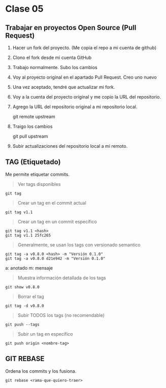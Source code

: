 # Clase 05

## Trabajar en proyectos Open Source (Pull Request)

1. Hacer un fork del proyecto. (Me copia el repo a mi cuenta de github)
2. Clono el fork desde mi cuenta GitHub
3. Trabajo normalmente. Subo los cambios
4. Voy al proyecto original en el apartado Pull Request. Creo uno nuevo
5. Una vez aceptado, tendré que actualizar mi fork.
6. Voy a la cuenta del proyecto original y me copio la URL del repositorio.
7. Agrego la URL del repositorio original a mi repositorio local.

    git remote upstream <URL-repositorio-original>

8. Traigo los cambios

    git pull upstream <rama-que-quiero-bajar>

9. Subir actualizaciones del repositorio local a mi remoto.

## TAG (Etiquetado)
Me permite etiquetar commits.

> Ver tags disponibles

    git tag

> Crear un tag en el commit actual

    git tag v1.1

> Crear un tag en un commit específico

    git tag v1.1 <hash>
    git tag v1.1 25fc265

> Generalmente, se usan los tags con versionado semantico

    git tag -a v0.8.0 <hash> -m "Versión 0.1.0"
    git tag -a v0.8.0 d21e942 -m "Versión 0.1.0"

a: anotado
m: mensaje

> Muestra información detallada de los tags

    git show v0.8.0

> Borrar el tag

    git tag -d v0.8.0

> Subir TODOS los tags (no recomendable)

    git push --tags

> Subir un tag en específico

    git push origin <nombre-tag>

## GIT REBASE
Ordena los commits y los fusiona.

    git rebase <rama-que-quiero-traer>